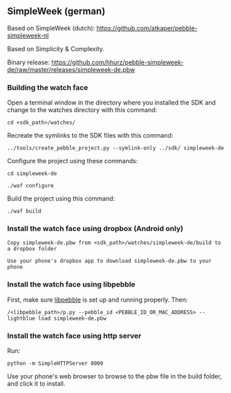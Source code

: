 ## SimpleWeek (german)

Based on SimpleWeek (dutch):
https://github.com/atkaper/pebble-simpleweek-nl

Based on Simplicity & Complexity.

Binary release:
https://github.com/hhurz/pebble-simpleweek-de/raw/master/releases/simpleweek-de.pbw


### Building the watch face

Open a terminal window in the directory where you installed the SDK and change to the watches directory with this command:

    cd <sdk_path>/watches/
    
Recreate the symlinks to the SDK files with this command:
    
    ../tools/create_pebble_project.py --symlink-only ../sdk/ simpleweek-de
    
Configure the project using these commands:

    cd simpleweek-de

    ./waf configure

Build the project using this command:

    ./waf build


### Install the watch face using dropbox (Android only)

    Copy simpleweek-de.pbw from <sdk_path>/watches/simpleweek-de/build to a dropbox folder

    Use your phone's dropbox app to download simpleweek-de.pbw to your phone


### Install the watch face using libpebble

First, make sure [libpebble](https://github.com/pebble/libpebble) is set up and running properly. Then:

    /<libpebble_path>/p.py --pebble_id <PEBBLE_ID_OR_MAC_ADDRESS> --lightblue load simpleweek-de.pbw


### Install the watch face using http server

Run:

    python -m SimpleHTTPServer 8000

Use your phone's web browser to browse to the pbw file in the build folder, and click it to install.


